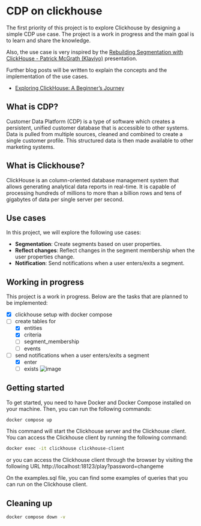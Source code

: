 # CDP on clickhouse

The first priority of this project is to explore Clickhouse by designing a simple CDP use case. The project is a work in progress and the main goal is to learn and share the knowledge.

Also, the use case is very inspired by the [Rebuilding Segmentation with ClickHouse - Patrick McGrath (Klaviyo)](https://www.youtube.com/watch?v=a9nHW93Ehi8) presentation.

Further blog posts will be written to explain the concepts and the implementation of the use cases.

- [Exploring ClickHouse: A Beginner’s Journey](https://rafael-adao.medium.com/exploring-clickhouse-a-beginners-journey-06a58c6e84bc)

## What is CDP?

Customer Data Platform (CDP) is a type of software which creates a persistent, unified customer database that is accessible to other systems. Data is pulled from multiple sources, cleaned and combined to create a single customer profile. This structured data is then made available to other marketing systems.

## What is Clickhouse?

ClickHouse is an column-oriented database management system that allows generating analytical data reports in real-time. It is capable of processing hundreds of millions to more than a billion rows and tens of gigabytes of data per single server per second.

## Use cases

In this project, we will explore the following use cases:

- **Segmentation**: Create segments based on user properties.
- **Reflect changes**: Reflect changes in the segment membership when the user properties change.
- **Notification**: Send notifications when a user enters/exits a segment.

## Working in progress

This project is a work in progress. Below are the tasks that are planned to be implemented:

- [x] clickhouse setup with docker compose
- [ ] create tables for
  - [x] entities
  - [x] criteria
  - [ ] segment_membership
  - [ ] events
- [ ] send notifications when a user enters/exits a segment
  - [x] enter
  - [ ] exists
![image](https://github.com/user-attachments/assets/5982aaf5-d99a-48e3-af14-5e9967010e89)

## Getting started

To get started, you need to have Docker and Docker Compose installed on your machine. Then, you can run the following commands:

```bash
docker compose up
```

This command will start the Clickhouse server and the Clickhouse client. You can access the Clickhouse client by running the following command:

```bash
docker exec -it clickhouse clickhouse-client
```

or you can access the Clickhouse client through the browser by visiting the following URL http://localhost:18123/play?password=changeme

On the examples.sql file, you can find some examples of queries that you can run on the Clickhouse client.

## Cleaning up

```sh
docker compose down -v
```

